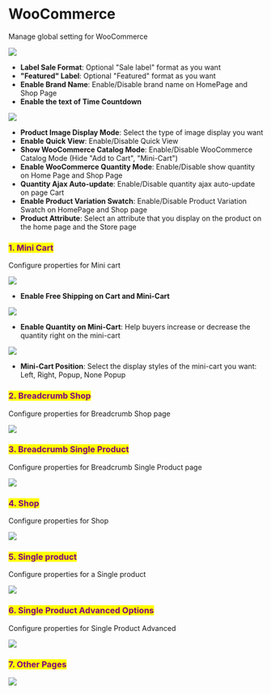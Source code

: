 # WooCommerce

Manage global setting for WooCommerce

![](../.gitbook/assets/options-woocommerce1.png)

* **Label Sale Format**: Optional "Sale label" format as you want
* **"Featured" Label**: Optional "Featured" format as you want
* **Enable Brand Name**: Enable/Disable brand name on HomePage and Shop Page
* **Enable the text of Time Countdown**

![](../.gitbook/assets/options-woocommerce-text-time.png)

* **Product Image Display Mode**: Select the type of image display you want
* **Enable Quick View**: Enable/Disable Quick View
* **Show WooCommerce Catalog Mode**: Enable/Disable WooCommerce Catalog Mode (Hide "Add to Cart", "Mini-Cart")
* **Enable WooCommerce Quantity Mode**: Enable/Disable show quantity on Home Page and Shop Page
* **Quantity Ajax Auto-update**: Enable/Disable quantity ajax auto-update on page Cart
* **Enable Product Variation Swatch**: Enable/Disable Product Variation Swatch on HomePage and Shop page
* **Product Attribute**: Select an attribute that you display on the product on the home page and the Store page

### <mark style="color:purple;">1. Mini Cart</mark>

Configure properties for Mini cart

![](../.gitbook/assets/options-woocommerce2.png)

* **Enable Free Shipping on Cart and Mini-Cart**

![](<../.gitbook/assets/options-woocommerce-cart-1 (1).png>)

* **Enable Quantity on Mini-Cart**: Help buyers increase or decrease the quantity right on the mini-cart

![](../.gitbook/assets/options-woocommerce-cart-2.png)

* **Mini-Cart Position**: Select the display styles of the mini-cart you want: Left, Right, Popup, None Popup



### <mark style="color:purple;">2. Breadcrumb Shop</mark>

Configure properties for Breadcrumb Shop page

![](../.gitbook/assets/options-woocommerce4.png)

### <mark style="color:purple;">3. Breadcrumb Single Product</mark>

Configure properties for Breadcrumb Single Product page

![](../.gitbook/assets/options-woocommerce4-1.png)

### <mark style="color:purple;">4. Shop</mark>

Configure properties for Shop

![](../.gitbook/assets/options-woocommerce5.png)



### <mark style="color:purple;">5. Single product</mark>

Configure properties for a Single product

![](../.gitbook/assets/options-woocommerce6.png)



### <mark style="color:purple;">6. Single Product Advanced Options</mark>

Configure properties for Single Product Advanced

![](../.gitbook/assets/options-woocommerce7.png)



### <mark style="color:purple;">7. Other Pages</mark>

![](../.gitbook/assets/options-woocommerce8.png)
